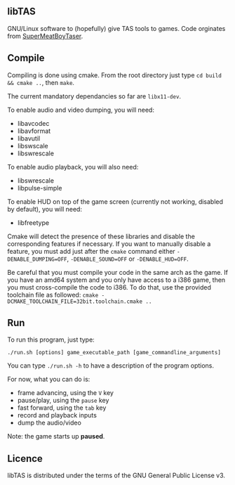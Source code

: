 ## libTAS

GNU/Linux software to (hopefully) give TAS tools to games. Code orginates from [SuperMeatBoyTaser](https://github.com/DeathlyDeep/SuperMeatBoyTaser).

## Compile

Compiling is done using cmake. From the root directory just type `cd build && cmake ..`, then `make`.

The current mandatory dependancies so far are `libx11-dev`.

To enable audio and video dumping, you will need:

- libavcodec
- libavformat
- libavutil
- libswscale
- libswrescale

To enable audio playback, you will also need:

- libswrescale
- libpulse-simple

To enable HUD on top of the game screen (currently not working, disabled by default), you will need:

- libfreetype

Cmake will detect the presence of these libraries and disable the corresponding features if necessary.
If you want to manually disable a feature, you must add just after the `cmake` command either `-DENABLE_DUMPING=OFF`, `-DENABLE_SOUND=OFF` or `-DENABLE_HUD=OFF`.

Be careful that you must compile your code in the same arch as the game. If you have an amd64 system and you only have access to a i386 game, then you must cross-compile the code to i386. To do that, use the provided toolchain file as followed: `cmake -DCMAKE_TOOLCHAIN_FILE=32bit.toolchain.cmake ..`

## Run

To run this program, just type:

    ./run.sh [options] game_executable_path [game_commandline_arguments]

You can type `./run.sh -h` to have a description of the program options.

For now, what you can do is:

- frame advancing, using the `V` key
- pause/play, using the `pause` key
- fast forward, using the `tab` key
- record and playback inputs
- dump the audio/video

Note: the game starts up **paused**.

## Licence

libTAS is distributed under the terms of the GNU General Public License v3.

